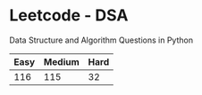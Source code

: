 # Leetcode - DSA

Data Structure and Algorithm Questions in Python

| Easy   |  Medium  | Hard |
|--------|----------|------|
|   116  |    115   |  32  |
